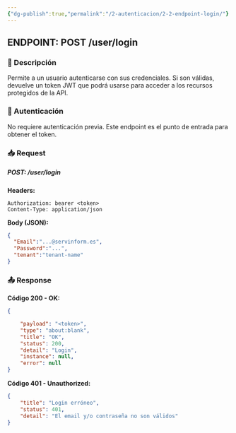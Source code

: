 ```yaml
---
{"dg-publish":true,"permalink":"/2-autenticacion/2-2-endpoint-login/"}
---
```




## ENDPOINT: **POST /user/login**
### 📖 Descripción

Permite a un usuario autenticarse con sus credenciales. Si son válidas, devuelve un token JWT que podrá usarse para acceder a los recursos protegidos de la API.

### 🔐 Autenticación

No requiere autenticación previa. Este endpoint es el punto de entrada para obtener el token.
### 📥 Request

##### POST: /user/login

**Headers:**

```
Authorization: bearer <token>
Content-Type: application/json
```

**Body (JSON):**

```json
{
  "Email":"...@servinform.es",
  "Password":"...",
  "tenant":"tenant-name"
}
```

### 📤 Response

**Código 200 - OK:**

```json
{

    "payload": "<token>",
    "type": "about:blank",
    "title": "OK",
    "status": 200,
    "detail": "Login",
    "instance": null,
    "error": null
}
```

**Código 401 - Unauthorized:**

```json
{
    "title": "Login erróneo",
    "status": 401,
    "detail": "El email y/o contraseña no son válidos"
}
```

